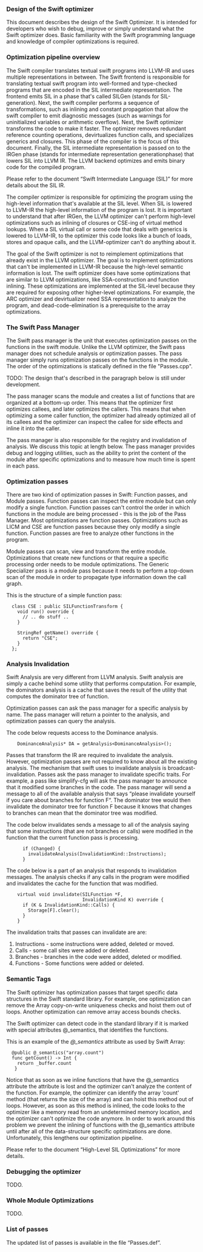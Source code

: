 
### Design of the Swift optimizer

This document describes the design of the Swift Optimizer. It is intended for
developers who wish to debug, improve or simply understand what the Swift
optimizer does. Basic familiarity with the Swift programming language and
knowledge of compiler optimizations is required.


### Optimization pipeline overview

The Swift compiler translates textual swift programs into LLVM-IR and uses
multiple representations in between. The Swift frontend is responsible for
translating textual swift program into well-formed and type-checked programs
that are encoded in the SIL intermediate representation. The frontend emits SIL
in a phase that's called SILGen (stands for SIL-generation). Next, the swift
compiler performs a sequence of transformations, such as inlining and constant
propagation that allow the swift compiler to emit diagnostic messages (such as
warnings for uninitialized variables or arithmetic overflow). Next, the Swift
optimizer transforms the code to make it faster. The optimizer removes redundant
reference counting operations, devirtualizes function calls, and specializes
generics and closures. This phase of the compiler is the focus of this
document. Finally, the SIL intermediate representation is passed on to the IRGen
phase (stands for intermediate representation generationphase) that lowers SIL
into LLVM IR. The LLVM backend optimizes and emits binary code for the compiled
program.

Please refer to the document “Swift Intermediate Language (SIL)” for more
details about the SIL IR.

The compiler optimizer is responsible for optimizing the program using the
high-level information that's available at the SIL level. When SIL is lowered to
LLVM-IR the high-level information of the program is lost.  It is important to
understand that after IRGen, the LLVM optimizer can't perform high-level
optimizations such as inlining of closures or CSE-ing of virtual method lookups.
When a SIL virtual call or some code that deals with generics is lowered to
LLVM-IR, to the optimizer this code looks like a bunch of loads, stores and
opaque calls, and the LLVM-optimizer can't do anything about it.

The goal of the Swift optimizer is not to reimplement optimizations that
already exist in the LLVM optimizer. The goal is to implement optimizations that
can't be implemented in LLVM-IR because the high-level semantic information is
lost. The swift optimizer does have some optimizations that are similar to LLVM
optimizations, like SSA-construction and function inlining. These optimizations
are implemented at the SIL-level because they are required for exposing other
higher-level optimizations. For example, the ARC optimizer and devirtualizer
need SSA representation to analyze the program, and dead-code-elimination is a
prerequisite to the array optimizations.

### The Swift Pass Manager

The Swift pass manager is the unit that executes optimization
passes on the functions in the swift module. Unlike the LLVM optimizer, the
Swift pass manager does not schedule analysis or optimization passes. The pass
manager simply runs optimization passes on the functions in the module.
The order of the optimizations is statically defined in the file "Passes.cpp".

TODO: The design that's described in the paragraph below is still under
development.

The pass manager scans the module and creates a list of functions that are
organized at a bottom-up order. This means that the optimizer first optimizes
callees, and later optimizes the callers. This means that when optimizing a some
caller function, the optimizer had already optimized all of its callees and the
optimizer can inspect the callee for side effects and inline it into the caller.

The pass manager is also responsible for the registry and invalidation of
analysis. We discuss this topic at length below. The pass manager provides debug
and logging utilities, such as the ability to print the content of the module
after specific optimizations and to measure how much time is spent in
each pass.


### Optimization passes

There are two kind of optimization passes in Swift: Function passes, and Module
passes. Function passes can inspect the entire module but can only modify a
single function. Function passes can't control the order in which functions in
the module are being processed - this is the job of the Pass Manager. Most
optimizations are function passes. Optimizations such as LICM and CSE are
function passes because they only modify a single function. Function passes are
free to analyze other functions in the program.

Module passes can scan, view and transform the entire module. Optimizations that
create new functions or that require a specific processing order needs
to be module optimizations. The Generic Specializer pass is a module pass
because it needs to perform a top-down scan of the module in order to propagate
type information down the call graph.

This is the structure of a simple function pass:

```
  class CSE : public SILFunctionTransform {
    void run() override {
      // .. do stuff ..
    }

    StringRef getName() override {
      return "CSE";
    }
  };
```


### Analysis Invalidation

Swift Analysis are very different from LLVM analysis. Swift analysis are simply
a cache behind some utility that performs computation. For example, the
dominators analysis is a cache that saves the result of the utility that
computes the dominator tree of function.

Optimization passes can ask the pass manager for a specific analysis by name.
The pass manager will return a pointer to the analysis, and optimization passes
can query the analysis.

The code below requests access to the Dominance analysis.

```
    DominanceAnalysis* DA = getAnalysis<DominanceAnalysis>();
```

Passes that transform the IR are required to invalidate the analysis. However,
optimization passes are not required to know about all the existing analysis.
The mechanism that swift uses to invalidate analysis is broadcast-invalidation.
Passes ask the pass manager to invalidate specific traits. For example, a pass
like simplify-cfg will ask the pass manager to announce that it modified some
branches in the code. The pass manager will send a message to all of the
available analysis that says “please invalidate yourself if you care about
branches for function F“. The dominator tree would then invalidate the dominator
tree for function F because it knows that changes to branches can mean that the
dominator tree was modified.

The code below invalidates sends a message to all of the analysis saying that
some instructions (that are not branches or calls) were modified in the function
that the current function pass is processing.

```
      if (Changed) {
        invalidateAnalysis(InvalidationKind::Instructions);
      }
```

The code below is a part of an analysis that responds to invalidation messages.
The analysis checks if any calls in the program were modified and invalidates
the cache for the function that was modified.

```
    virtual void invalidate(SILFunction *F,
                            InvalidationKind K) override {
      if (K & InvalidationKind::Calls) {
        Storage[F].clear();
      }
    }
```

The invalidation traits that passes can invalidate are are:
1. Instructions - some instructions were added, deleted or moved.
2. Calls - some call sites were added or deleted.
3. Branches - branches in the code were added, deleted or modified.
4. Functions - Some functions were added or deleted.

### Semantic Tags

The Swift optimizer has optimization passes that target specific data structures
in the Swift standard library. For example, one optimization can remove the
Array copy-on-write uniqueness checks and hoist them out of loops. Another
optimization can remove array access bounds checks.

The Swift optimizer can detect code in the standard library if it is marked with
special attributes  @_semantics, that identifies the functions.

This is an example of the *@_semantics* attribute as used by Swift Array:

```
  @public @_semantics("array.count")
  func getCount() -> Int {
    return _buffer.count
   }
```

Notice that as soon as we inline functions that have the @_semantics attribute
the attribute is lost and the optimizer can't analyze the content of the
function. For example, the optimizer can identify the array ‘count' method (that
returns the size of the array) and can hoist this method out of loops. However,
as soon as this method is inlined, the code looks to the optimizer like a memory
read from an undetermined memory location, and the optimizer can't optimize the
code anymore. In order to work around this problem we prevent the inlining of
functions with the @_semantics attribute until after all of the data-structure
specific optimizations are done. Unfortunately, this lengthens our optimization
pipeline.

Please refer to the document “High-Level SIL Optimizations” for more details.

### Debugging the optimizer

TODO.

### Whole Module Optimizations

TODO.

### List of passes

The updated list of passes is available in the file “Passes.def”.
